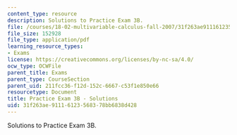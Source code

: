 ```yaml
---
content_type: resource
description: Solutions to Practice Exam 3B.
file: /courses/18-02-multivariable-calculus-fall-2007/31f263ae91116123568378bb6838d428_prac3bsol.pdf
file_size: 152928
file_type: application/pdf
learning_resource_types:
- Exams
license: https://creativecommons.org/licenses/by-nc-sa/4.0/
ocw_type: OCWFile
parent_title: Exams
parent_type: CourseSection
parent_uid: 211fcc36-f12d-152c-6667-c53f1e850e66
resourcetype: Document
title: Practice Exam 3B - Solutions
uid: 31f263ae-9111-6123-5683-78bb6838d428
---
```

Solutions to Practice Exam 3B.